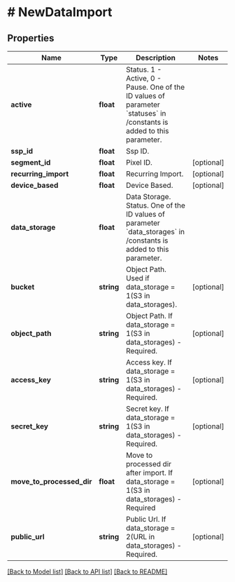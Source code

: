 # # NewDataImport

## Properties

Name | Type | Description | Notes
------------ | ------------- | ------------- | -------------
**active** | **float** | Status. 1 - Active, 0 - Pause. One of the ID values of parameter &#x60;statuses&#x60; in /constants is added to this parameter. | 
**ssp_id** | **float** | Ssp ID. | 
**segment_id** | **float** | Pixel ID. | [optional] 
**recurring_import** | **float** | Recurring Import. | [optional] 
**device_based** | **float** | Device Based. | [optional] 
**data_storage** | **float** | Data Storage.  Status. One of the ID values of parameter &#x60;data_storages&#x60; in /constants is added to this parameter. | 
**bucket** | **string** | Object Path. Used if data_storage &#x3D; 1(S3 in data_storages). | [optional] 
**object_path** | **string** | Object Path. If data_storage &#x3D; 1(S3 in data_storages) - Required. | [optional] 
**access_key** | **string** | Access key. If data_storage &#x3D; 1(S3 in data_storages) - Required. | [optional] 
**secret_key** | **string** | Secret key. If data_storage &#x3D; 1(S3 in data_storages) - Required. | [optional] 
**move_to_processed_dir** | **float** | Move to processed dir after import. If data_storage &#x3D; 1(S3 in data_storages) - Required | [optional] 
**public_url** | **string** | Public Url. If data_storage &#x3D; 2(URL in data_storages) - Required. | [optional] 

[[Back to Model list]](../../README.md#documentation-for-models) [[Back to API list]](../../README.md#documentation-for-api-endpoints) [[Back to README]](../../README.md)


